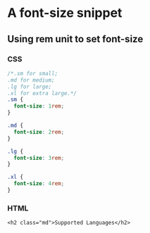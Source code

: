 # A font-size snippet

## Using rem unit to set font-size

### CSS

```css
/*.sm for small; 
.md for medium; 
.lg for large; 
.xl for extra large.*/
.sm {
  font-size: 1rem;
}

.md {
  font-size: 2rem;
}

.lg {
  font-size: 3rem;
}

.xl {
  font-size: 4rem;
}
```

### HTML

`<h2 class="md">Supported Languages</h2>`
